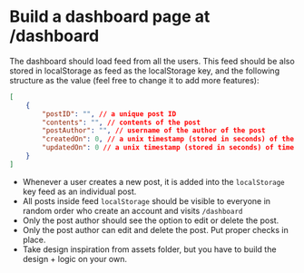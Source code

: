 # Build a dashboard page at /dashboard

The dashboard should load feed from all the users. This feed should be also stored in localStorage as feed as the localStorage key, and the following structure as the value (feel free to change it to add more features):

```json
[
	{
		"postID": "", // a unique post ID
		"contents": "", // contents of the post
		"postAuthor": "", // username of the author of the post
		"createdOn": 0, // a unix timestamp (stored in seconds) of the time it was created
		"updatedOn": 0 // a unix timestamp (stored in seconds) of time it was updated
	}
]
```

-   Whenever a user creates a new post, it is added into the `localStorage` key feed as an individual post.
-   All posts inside feed `localStorage` should be visible to everyone in random order who create an account and visits `/dashboard`
-   Only the post author should see the option to edit or delete the post.
-   Only the post author can edit and delete the post. Put proper checks in place.
-   Take design inspiration from assets folder, but you have to build the design + logic on your own.
